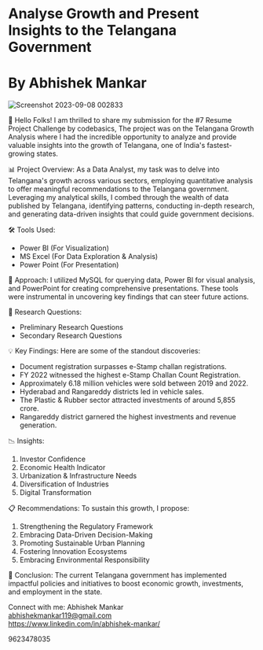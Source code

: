 # Analyse Growth and Present Insights to the Telangana Government
# By Abhishek Mankar

![Screenshot 2023-09-08 002833](https://github.com/Abhishekmankar119/Analyse-Growth-and-Present-Insights-to-the-Telangana-Government/assets/132440202/4c9a291b-4a48-48ad-9b7c-62a1fb304e8f)


🌟 Hello Folks! I am thrilled to share my submission for the #7 Resume Project Challenge by codebasics, The project was on the Telangana Growth Analysis where I had the incredible opportunity to analyze and provide valuable insights into the growth of Telangana, one of India's fastest-growing states. 

📊 Project Overview:
As a Data Analyst, my task was to delve into Telangana's growth across various sectors, employing quantitative analysis to offer meaningful recommendations to the Telangana government. Leveraging my analytical skills, I combed through the wealth of data published by Telangana, identifying patterns, conducting in-depth research, and generating data-driven insights that could guide government decisions.

🛠️ Tools Used:
- Power BI (For Visualization)
- MS Excel (For Data Exploration & Analysis)
- Power Point (For Presentation)

📑 Approach:
I utilized MySQL for querying data, Power BI for visual analysis, and PowerPoint for creating comprehensive presentations. These tools were instrumental in uncovering key findings that can steer future actions.

📝 Research Questions:
- Preliminary Research Questions
- Secondary Research Questions

💡 Key Findings:
Here are some of the standout discoveries:
- Document registration surpasses e-Stamp challan registrations.
- FY 2022 witnessed the highest e-Stamp Challan Count Registration.
- Approximately 6.18 million vehicles were sold between 2019 and 2022.
- Hyderabad and Rangareddy districts led in vehicle sales.
- The Plastic & Rubber sector attracted investments of around 5,855 crore.
- Rangareddy district garnered the highest investments and revenue generation.

📉 Insights:
1. Investor Confidence
2. Economic Health Indicator
3. Urbanization & Infrastructure Needs
4. Diversification of Industries
5. Digital Transformation

📋 Recommendations:
To sustain this growth, I propose:
1. Strengthening the Regulatory Framework
2. Embracing Data-Driven Decision-Making
3. Promoting Sustainable Urban Planning
4. Fostering Innovation Ecosystems
5. Embracing Environmental Responsibility

📝 Conclusion:
The current Telangana government has implemented impactful policies and initiatives to boost economic growth, investments, and employment in the state.

Connect with me:
Abhishek Mankar                                                                                                                                                                            
abhishekmankar119@gmail.com                                                                                                                                                               
https://www.linkedin.com/in/abhishek-mankar/      

9623478035


